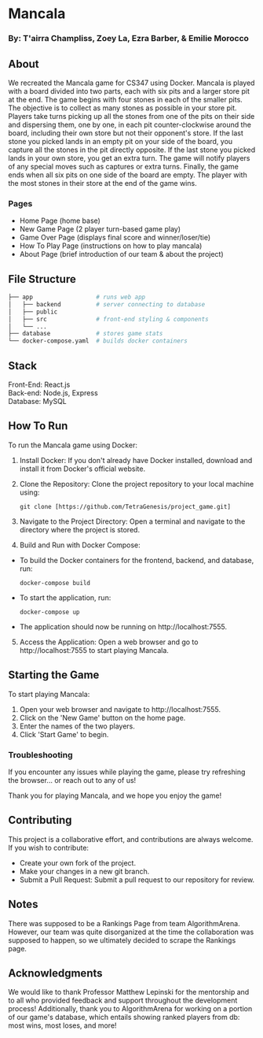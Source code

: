 # Mancala
### By: T'airra Champliss, Zoey La, Ezra Barber, & Emilie Morocco

## About
We recreated the Mancala game for CS347 using Docker. Mancala is played with a board divided into two parts, each with six pits and a larger store pit at the end. The game begins with four stones in each of the smaller pits. The objective is to collect as many stones as possible in your store pit. Players take turns picking up all the stones from one of the pits on their side and dispersing them, one by one, in each pit counter-clockwise around the board, including their own store but not their opponent's store. If the last stone you picked lands in an empty pit on your side of the board, you capture all the stones in the pit directly opposite. If the last stone you picked lands in your own store, you get an extra turn. The game will notify players of any special moves such as captures or extra turns. Finally, the game ends when all six pits on one side of the board are empty. The player with the most stones in their store at the end of the game wins.

### Pages
- Home Page         (home base)
- New Game Page     (2 player turn-based game play)
- Game Over Page    (displays final score and winner/loser/tie)
- How To Play Page  (instructions on how to play mancala)
- About Page        (brief introduction of our team & about the project)

## File Structure

```bash
├── app                  # runs web app
│   ├── backend          # server connecting to database
│   ├── public
│   ├── src              # front-end styling & components
│   └── ...
├── database             # stores game stats
└── docker-compose.yaml  # builds docker containers
```

## Stack
Front-End: React.js  
Back-end: Node.js, Express  
Database: MySQL  

## How To Run
To run the Mancala game using Docker:

1. Install Docker: If you don't already have Docker installed, download and install it from Docker's official website.
2. Clone the Repository: Clone the project repository to your local machine using:

    `git clone [https://github.com/TetraGenesis/project_game.git]`
3. Navigate to the Project Directory: Open a terminal and navigate to the directory where the project is stored.

4. Build and Run with Docker Compose:
- To build the Docker containers for the frontend, backend, and database, run:

    `docker-compose build`
- To start the application, run:

    `docker-compose up`
- The application should now be running on http://localhost:7555.
5. Access the Application: Open a web browser and go to http://localhost:7555 to start playing Mancala.

## Starting the Game
To start playing Mancala:
1. Open your web browser and navigate to http://localhost:7555.
2. Click on the 'New Game' button on the home page.
3. Enter the names of the two players.
4. Click 'Start Game' to begin.

### Troubleshooting
If you encounter any issues while playing the game, please try refreshing the browser... or reach out to any of us!

Thank you for playing Mancala, and we hope you enjoy the game!


## Contributing
This project is a collaborative effort, and contributions are always welcome. If you wish to contribute:
- Create your own fork of the project.
- Make your changes in a new git branch.
- Submit a Pull Request: Submit a pull request to our repository for review.

## Notes
There was supposed to be a Rankings Page from team AlgorithmArena. However, our team was quite disorganized at the time the collaboration was supposed to happen, so we ultimately decided to scrape the Rankings page.

## Acknowledgments 
We would like to thank Professor Matthew Lepinski for the mentorship and to all who provided feedback and support throughout the development process! Additionally, thank you to AlgorithmArena for working on a portion of our game's database, which entails showing ranked players from db: most wins, most loses, and more!